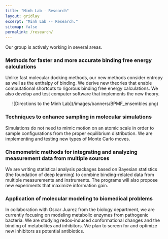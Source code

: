 ```yaml
---
title: "Minh Lab - Research"
layout: gridlay
excerpt: "Minh Lab -- Research."
sitemap: false
permalink: /research/
---
```


Our group is actively working in several areas.

### Methods for faster and more accurate binding free energy calculations

Unlike fast molecular docking methods, our new methods consider entropy as well as the enthalpy of binding. We derive new theories that enable computational shortcuts to rigorous binding free energy calculations. We also develop and test computer software that implements the new theory.

<p align="center">
![Directions to the Minh Lab](/images/banners/BPMF_ensembles.png)
</p>

### Techniques to enhance sampling in molecular simulations

Simulations do not need to mimic motion on an atomic scale in order to sample configurations from the proper equilibrium distribution. We are implementing and testing new types of Monte Carlo moves.

### Chemometric methods for integrating and analyzing measurement data from multiple sources

We are writing statistical analysis packages based on Bayesian statistics (the foundation of deep learning) to combine binding-related data from multiple measurements and instruments. The programs will also propose new experiments that maximize information gain.

### Application of molecular modeling to biomedical problems

In collaboration with Oscar Juarez from the biology department, we are currently focusing on modeling metabolic enzymes from pathogenic bacteria. We are studying redox-induced conformational changes and the binding of metabolites and inhibitors. We plan to screen for and optimize new inhibitors as potential antibiotics.
